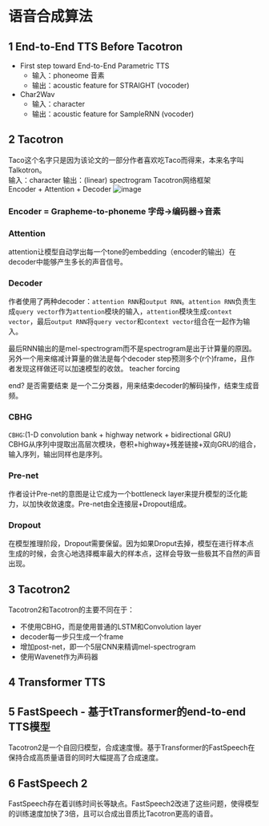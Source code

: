# 语音合成算法

## 1 End-to-End TTS Before Tacotron
- First step toward End-to-End Parametric TTS
  - 输入：phoneome 音素
  - 输出：acoustic feature for STRAIGHT (vocoder)
- Char2Wav
  - 输入：character
  - 输出：acoustic feature for SampleRNN (vocoder)
  

## 2 Tacotron
Taco这个名字只是因为该论文的一部分作者喜欢吃Taco而得来，本来名字叫Talkotron。  
输入：character
输出：(linear) spectrogram
Tacotron网络框架  
Encoder + Attention + Decoder
![image](https://user-images.githubusercontent.com/40049927/136914526-1e0e4173-181f-4241-8e1b-fb0b9621282a.png)

### Encoder = Grapheme-to-phoneme 字母→编码器→音素


### Attention
attention让模型自动学出每一个tone的embedding（encoder的输出）在decoder中能够产生多长的声音信号。

### Decoder 
作者使用了两种decoder：`attention RNN`和`output RNN`。`attention RNN`负责生成`query vector`作为`attention`模块的输入，`attention`模块生成`context vector`，最后`output RNN`将`query vector`和`context vector`组合在一起作为输入。  

最后RNN输出的是mel-spectrogram而不是spectrogram是出于计算量的原因。另外一个用来缩减计算量的做法是每个decoder step预测多个(r个)frame，且作者发现这样做还可以加速模型的收敛。
teacher forcing

end? 是否需要结束
是一个二分类器，用来结束decoder的解码操作，结束生成音频。

### CBHG
`CBHG`:(1-D convolution bank + highway network + bidirectional GRU)  
CBHG从序列中提取出高层次模块，卷积+highway+残差链接+双向GRU的组合，输入序列，输出同样也是序列。
 
### Pre-net
作者设计Pre-net的意图是让它成为一个bottleneck layer来提升模型的泛化能力，以加快收敛速度。Pre-net由全连接层+Dropout组成。

### Dropout
在模型推理阶段，Dropout需要保留。因为如果Droput去掉，模型在进行样本点生成的时候，会贪心地选择概率最大的样本点，这样会导致一些极其不自然的声音出现。  

## 3 Tacotron2
Tacotron2和Tacotron的主要不同在于：
- 不使用CBHG，而是使用普通的LSTM和Convolution layer
- decoder每一步只生成一个frame
- 增加post-net，即一个5层CNN来精调mel-spectrogram
- 使用Wavenet作为声码器


## 4 Transformer TTS

## 5 FastSpeech - 基于tTransformer的end-to-end TTS模型
Tacotron2是一个自回归模型，合成速度慢。基于Transformer的FastSpeech在保持合成高质量语音的同时大幅提高了合成速度。

## 6 FastSpeech 2
FastSpeech存在着训练时间长等缺点。FastSpeech2改进了这些问题，使得模型的训练速度加快了3倍，且可以合成出音质比Tacotron更高的语音。

